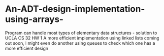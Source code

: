 # An-ADT-design-implementation-using-arrays-
Program can handle most types of elementary data structures - solution to UCLA CS 32 HW 1 
A more efficient implementation using linked lists coming out soon, I might even do another using queues to check
which one has a more efficient design 
